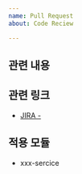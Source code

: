 ```yaml
---
name: Pull Request
about: Code Reciew

---
```


## 관련 내용


## 관련 링크
* [JIRA - ](...)

## 적용 모듈
* xxx-sercice

